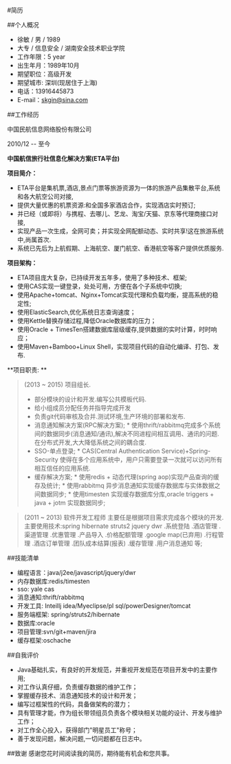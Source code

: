 #简历

##个人概况

* 徐敏 / 男 / 1989
* 大专 / 信息安全 / 湖南安全技术职业学院
* 工作年限：5 year
* 出生年月：1989年10月
* 期望职位：高级开发
* 期望城市: 深圳(现居住于上海)
* 电话：13916445873
* E-mail：skgin@sina.com


##工作经历 


中国民航信息网络股份有限公司    


2010/12 -- 至今 

**中国航信旅行社信息化解决方案(ETA平台)**

**项目简介：**

* ETA平台是集机票,酒店,景点门票等旅游资源为一体的旅游产品集散平台,系统和各大航空公司对接,
* 提供大量优惠的机票资源:和全国多家酒店合作，实现酒店实时预订;
* 并已经（或即将）与携程、去哪儿、艺龙、淘宝/天猫、京东等代理商接口对接,
* 实现产品一次生成，全网可卖；并实现全网配额动态、实时共享!这在旅游系统中,尚属首次.
* 系统已先后为上航假期、上海航空、厦门航空、香港航空等客户提供优质服务.

**项目架构：**

* ETA项目庞大复杂，已持续开发五年多，使用了多种技术、框架;
* 使用CAS实现一键登录，处处可用，方便在各个子系统中切换;
* 使用Apache+tomcat、Nginx+Tomcat实现代理和负载均衡，提高系统的稳定性;
* 使用ElasticSearch,优化系统日志查询速度；
* 使用Kettle替换存储过程,降低Oracle数据库的压力；
* 使用Oracle + TimesTen搭建数据库层级缓存,提供数据的实时计算，时时响应；
* 使用Maven+Bamboo+Linux Shell，实现项目代码的自动化编译、打包、发布.

**项目职责: **

>(2013 ~ 2015) 项目组长.
>* 部分模块的设计和开发.编写公共模板代码.
>* 给小组成员分配任务并指导完成开发
>* 负责git代码审核及合并.测试环境,生产环境的部署和发布.
>* 消息通知解决方案(RPC解决方案);
	* 使用thrift/rabbitmq完成多个系统间的数据同步(消息通知/通讯),解决不同进程间相互调用、通讯的问题.在分布式开发,大大降低系统之间的耦合度.
>* SSO-单点登录;
	* CAS(Central Authentication Service)+Spring-Security 使得在多个应用系统中，用户只需要登录一次就可以访问所有相互信任的应用系统.
>* 缓存解决方案;
	* 使用redis + 动态代理(spring aop)实现产品查询的缓存及统计;
	* 使用rabbitmq 异步消息通知实现缓存数据库与实体数据之间数据同步;
	* 使用timesten 实现缓存数据库分库,oracle triggers + java + jotm 实现数据同步;


>(2011 ~ 2013) 软件开发工程师 
主要任是根据项目需求完成各个模块的开发.
主要使用技术:spring hibernate struts2 jquery dwr
.系统登陆
.酒店管理
.渠道管理
.优惠管理
.产品导入
.价格配额管理
.google map(已弃用)
.行程管理
.酒店订单管理
.团队成本结算(报表)
.缓存管理
.用户消息通知 等;
>


##技能清单

* 编程语言：java/j2ee/javascript/jquery/dwr
* 内存数据库:redis/timesten
* sso: yale cas
* 消息通知:thrift/rabbitmq
* 开发工具: Inteillj idea/Myeclipse/pl sql/powerDesigner/tomcat
* 服务端框架: spring/struts2/hibernate
* 数据库:oracle
* 项目管理:svn/git+maven/jira
* 缓存框架:oschache


##自我评价
* Java基础扎实，有良好的开发规范，并重视开发规范在项目开发中的主要作用;
* 对工作认真仔细，负责缓存数据的维护工作；
* 掌握缓存技术、消息通知技术的设计和开发； 
* 编写过框架性的代码，具备做架构的潜力；
* 具有管理才能，作为组长带领组员负责各个模块相关功能的设计、开发与维护工作；
* 对工作全心投入，获得部门"明星员工"称号；
* 善于发现问题，解决问题,一切问题都在日志中。


##致谢
感谢您花时间阅读我的简历，期待能有机会和您共事。

<!--
  不知不觉在公司已经干了5年了.前三年一直在增删改查之类的,没什么特别.
  三年下来不知不觉也有一些收获.比如类和类的关系,在第一年我只知道用继承;第二年我了解到需要组合;第三年发现还可以委托;
  有时候也会有一些顿悟,比如写过一些架构性代码之后才明白 原来private ,protected,final修饰词用来保护代码中脆弱的模块;
  由于数据也越来越多,数据同步必须异步去做,查询也会变慢,所以要用到缓存.
  项目越来越大,不得把许多模块,拆分成子项目,所以要用统一的登陆系统.
  一次由多线程没有正确shutdown从而导致服务器挂掉.使意识到项目,服务器监控的重要性.
  也有不好地方就是习惯了java那种条条框框的面向对象后,写javascript的面向对象总怪怪的.语言特性方面无法满足,总写不好;
  你技术的高度最主要的是你做的项目的高度决定的，和你平时自学了多少关系不大。
  也就是说你平日的网上的自学最多提高知识面的广度，而技术的高度主要是由你做的产品的特性决定的。
  所以有机会去开发一个好的产品是幸运的，需要机遇。好的产品才养人。 
  技术提高并不需要特别的努力。由于平时的工作内容就是最好的提升材料.  
  技术积累就像一种修行.要一步一个脚印日积月累的改善和提高.
-->
